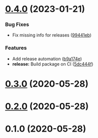 # [0.4.0](https://github.com/ChristophWurst/unattended_upgrades/compare/v0.3.0...v0.4.0) (2023-01-21)


### Bug Fixes

* Fix missing info for releases ([99441eb](https://github.com/ChristophWurst/unattended_upgrades/commit/99441eba1aa7ebeea7aff1f908f0e8279ebd0b07))


### Features

* Add release automation ([b9a174e](https://github.com/ChristophWurst/unattended_upgrades/commit/b9a174e9e49810738a032196bf0abac70c595bd4))
* **release:** Build package on CI ([5dc444f](https://github.com/ChristophWurst/unattended_upgrades/commit/5dc444f04f0ae977e3273c7c7d6a2427da9e5a7b))



# [0.3.0](https://github.com/ChristophWurst/unattended_upgrades/compare/v0.2.0...v0.3.0) (2020-05-28)



# [0.2.0](https://github.com/ChristophWurst/unattended_upgrades/compare/v0.1.0...v0.2.0) (2020-05-28)



# 0.1.0 (2020-05-28)



